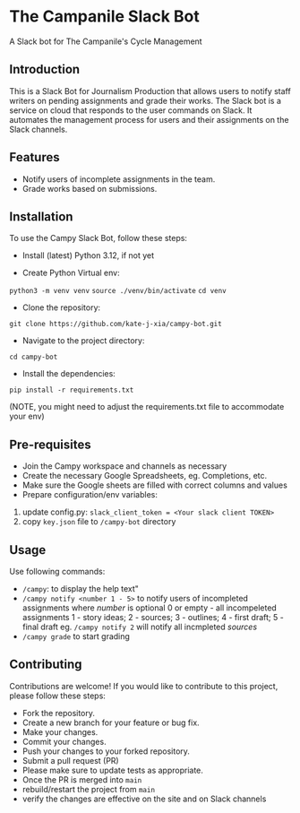 # The Campanile Slack Bot

A Slack bot for The Campanile's Cycle Management


## Introduction
This is a Slack Bot for Journalism Production that allows users to notify staff writers on pending assignments and grade their works. The Slack bot is a service on cloud that responds to the user commands on Slack. It automates the management process for users and their assignments on the Slack channels.

## Features

- Notify users of incomplete assignments in the team.
- Grade works based on submissions.

## Installation

To use the Campy Slack Bot, follow these steps:

- Install (latest) Python 3.12, if not yet

- Create Python Virtual env:

`python3 -m venv venv`
`source ./venv/bin/activate`
`cd venv`

- Clone the repository:

`git clone https://github.com/kate-j-xia/campy-bot.git`


- Navigate to the project directory:

`cd campy-bot`

- Install the dependencies:

`pip install -r requirements.txt`

(NOTE, you might need to adjust the requirements.txt file to accommodate your env)

## Pre-requisites

- Join the Campy workspace and channels as necessary
- Create the necessary Google Spreadsheets, eg. Completions, etc.
- Make sure the Google sheets are filled with correct columns and values
- Prepare configuration/env variables:

1. update config.py: `slack_client_token = <Your slack client TOKEN>`
2. copy `key.json` file to `/campy-bot` directory

## Usage

Use following commands:
- `/campy`: to display the help text"
- `/campy notify <number 1 - 5>` to notify users of incompleted assignments
    where _number_ is optional
    0 or empty - all incompeleted assignments
    1 - story ideas; 2 - sources; 3 - outlines; 4 - first draft; 5 - final draft
    eg. `/campy notify 2` will notify all incmpleted *sources*
- `/campy grade` to start grading


## Contributing

Contributions are welcome! If you would like to contribute to this project, please follow these steps:

- Fork the repository.
- Create a new branch for your feature or bug fix.
- Make your changes.
- Commit your changes.
- Push your changes to your forked repository.
- Submit a pull request (PR)
- Please make sure to update tests as appropriate.
- Once the PR is merged into `main`
- rebuild/restart the project from `main` 
- verify the changes are effective on the site and on Slack channels

